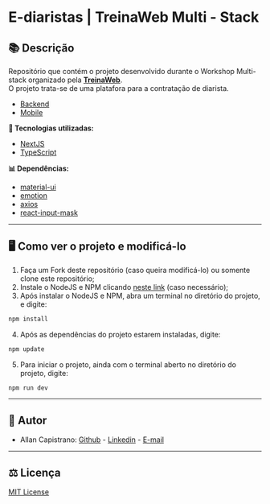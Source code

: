 # E-diaristas | TreinaWeb Multi - Stack

## 📚 Descrição ##
Repositório que contém o projeto desenvolvido durante o Workshop Multi-stack organizado pela [**TreinaWeb**](https://www.treinaweb.com.br/). <br />
O projeto trata-se de uma platafora para a contratação de diarista.

- [Backend](https://github.com/AllanCapistrano/TreinaWeb-E-diaristas-backend) <br />
- [Mobile](https://github.com/AllanCapistrano/TreinaWeb-E-diaristas-mobile)

**🔗 Tecnologias utilizadas:**
- [NextJS](https://nextjs.org/)
- [TypeScript](https://www.typescriptlang.org/)

**📊 Dependências:**
- [material-ui](https://material-ui.com/pt/)
- [emotion](https://emotion.sh/docs/introduction)
- [axios ](https://www.npmjs.com/package/axios)
- [react-input-mask](https://www.npmjs.com/package/react-input-mask)

------------

## 🖥️ Como ver o projeto e modificá-lo ##

1. Faça um Fork deste repositório (caso queira modificá-lo) ou somente clone este repositório;
2. Instale o NodeJS e NPM clicando [neste link](https://nodejs.org/en/download/) (caso necessário);
3. Após instalar o NodeJS e NPM, abra um terminal no diretório do projeto, e digite:
```powershell
npm install
```
4. Após as dependências do projeto estarem instaladas, digite:
```powershell
npm update
```
5. Para iniciar o projeto, ainda com o terminal aberto no diretório do projeto, digite:
```powershell
npm run dev
```

------------

## 📌 Autor ##
- Allan Capistrano: [Github](https://github.com/AllanCapistrano) - [Linkedin](https://www.linkedin.com/in/allancapistrano/) - [E-mail](https://mail.google.com/mail/u/0/?view=cm&fs=1&tf=1&source=mailto&to=asantos@ecomp.uefs.br)

------------

## ⚖️ Licença ##
[MIT License](https://github.com/AllanCapistrano/TreinaWeb-E-diaristas-frontend/blob/main/LICENSE)
